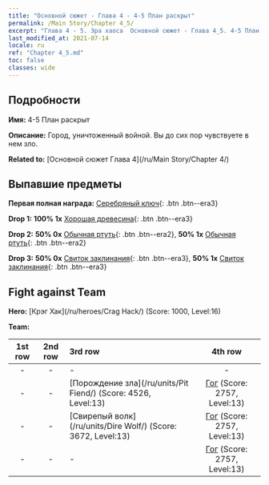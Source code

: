 ```yaml
---
title: "Основной сюжет - Глава 4 - 4-5 План раскрыт"
permalink: /Main Story/Chapter 4_5/
excerpt: "Глава 4 - 5. Эра хаоса  Основной сюжет - Глава 4_5. 4-5 План раскрыт"
last_modified_at: 2021-07-14
locale: ru
ref: "Chapter 4_5.md"
toc: false
classes: wide
---
```


## Подробности

 **Имя:** 4-5 План раскрыт

 **Описание:** Город, уничтоженный войной. Вы до сих пор чувствуете в нем зло.

 **Related to:** [Основной сюжет Глава 4](/ru/Main Story/Chapter 4/)

## Выпавшие предметы

 **Первая полная награда:** [Серебряный ключ](/ItemsRU/con_693/){: .btn .btn--era3}

 **Drop 1:** **100% 1x** [Хорошая древесина](/ItemsRU/mat_13/){: .btn .btn--era3}

 **Drop 2:** **50% 0x** [Обычная ртуть](/ItemsRU/mat_8/){: .btn .btn--era2}, **50% 1x** [Обычная ртуть](/ItemsRU/mat_8/){: .btn .btn--era2}

 **Drop 3:** **50% 0x** [Свиток заклинания](/ItemsRU/con_694/){: .btn .btn--era3}, **50% 1x** [Свиток заклинания](/ItemsRU/con_694/){: .btn .btn--era3}


## Fight against Team
 **Hero:** [Крэг Хак](/ru/heroes/Crag Hack/) (Score: 1000, Level:16)

 **Team:**


  | 1st row | 2nd row | 3rd row | 4th row |
  |:----:|:----:|:----|:----:|
  | - | - | - | - |
  | - | - | [Порождение зла](/ru/units/Pit Fiend/) (Score: 4526, Level:13)  | [Гог](/ru/units/Gog/) (Score: 2757, Level:13)  |
  | - | - | [Свирепый волк](/ru/units/Dire Wolf/) (Score: 3672, Level:13)  | [Гог](/ru/units/Gog/) (Score: 2757, Level:13)  |
  | - | - | - | [Гог](/ru/units/Gog/) (Score: 2757, Level:13)  |


